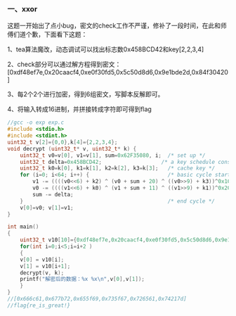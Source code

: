 ### 一、xxor

这题一开始出了点小bug，密文的check工作不严谨，修补了一段时间，在此和师傅们道个歉，下面看下这题：

1、tea算法魔改，动态调试可以找出标志数0x458BCD42和key[2,2,3,4]

2、check部分可以通过解方程得到密文：[0xdf48ef7e,0x20caacf4,0xe0f30fd5,0x5c50d8d6,0x9e1bde2d,0x84f30420]

3、每2个2个进行加密，得到6组密文，写脚本反解即可。

4、将输入转成16进制，并拼接转成字符即可得到flag

```c
//gcc -o exp exp.c 
#include <stdio.h>  
#include <stdint.h>  
uint32_t v[2]={0,0},k[4]={2,2,3,4}; 
void decrypt (uint32_t* v, uint32_t* k) {  
    uint32_t v0=v[0], v1=v[1], sum=0x62F35080, i;  /* set up */  
    uint32_t delta=0x458BCD42;                   /* a key schedule constant */  
    uint32_t k0=k[0], k1=k[1], k2=k[2], k3=k[3];   /* cache key */  
    for (i=0; i<64; i++) {                         /* basic cycle start */  
        v1 -= ((((v0<<6) + k2) ^ (v0 + sum + 20) ^ ((v0>>9) + k3))^0x10);  
        v0 -= ((((v1<<6) + k0) ^ (v1 + sum + 11) ^ ((v1>>9) + k1))^0x20);  
        sum -= delta;  
    }                                              /* end cycle */  
    v[0]=v0; v[1]=v1;  
} 

int main()  
{   
    uint32_t v10[10]={0xdf48ef7e,0x20caacf4,0xe0f30fd5,0x5c50d8d6,0x9e1bde2d,0x84f30420};   
    for(int i=0;i<5;i=i+2 )
    {
    v[0] = v10[i];
    v[1] = v10[i+1];
    decrypt(v, k);  
    printf("解密后的数据：%x %x\n",v[0],v[1]);
    }
}
//[0x666c61,0x677b72,0x655f69,0x735f67,0x726561,0x74217d]
//flag{re_is_great!}
```

